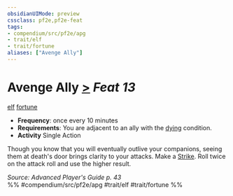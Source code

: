 ```yaml
---
obsidianUIMode: preview
cssclass: pf2e,pf2e-feat
tags:
- compendium/src/pf2e/apg
- trait/elf
- trait/fortune
aliases: ["Avenge Ally"]
---
```

# Avenge Ally  [>](../../Rules/core-rulebook/chapter-9-playing-the-game.md#Actions "Single Action") *Feat 13*  
[elf](../../Rules/traits/elf.md)  [fortune](../../Rules/traits/fortune.md)  

- **Frequency**: once every 10 minutes
- **Requirements**: You are adjacent to an ally with the [dying](../../Rules/conditions.md#Dying) condition.
- **Activity** Single Action

Though you know that you will eventually outlive your companions, seeing them at death's door brings clarity to your attacks. Make a [Strike](../../Rules/actions/strike.md). Roll twice on the attack roll and use the higher result.

*Source: Advanced Player's Guide p. 43*  
%% #compendium/src/pf2e/apg #trait/elf #trait/fortune %%